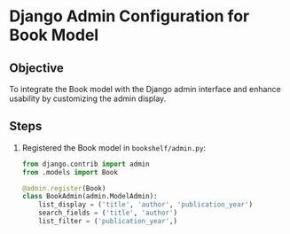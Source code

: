 # Django Admin Configuration for Book Model

## Objective
To integrate the Book model with the Django admin interface and enhance usability by customizing the admin display.

## Steps

1. Registered the Book model in `bookshelf/admin.py`:
   ```python
   from django.contrib import admin
   from .models import Book

   @admin.register(Book)
   class BookAdmin(admin.ModelAdmin):
       list_display = ('title', 'author', 'publication_year')
       search_fields = ('title', 'author')
       list_filter = ('publication_year',)

